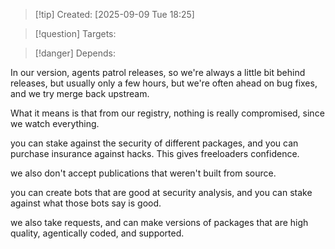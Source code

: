 
>[!tip] Created: [2025-09-09 Tue 18:25]

>[!question] Targets: 

>[!danger] Depends: 

In our version, agents patrol releases, so we're always a little bit behind releases, but usually only a few hours, but we're often ahead on bug fixes, and we try merge back upstream.

What it means is that from our registry, nothing is really compromised, since we watch everything.

you can stake against the security of different packages, and you can purchase insurance against hacks.  This gives freeloaders confidence.

we also don't accept publications that weren't built from source.

you can create bots that are good at security analysis, and you can stake against what those bots say is good.

we also take requests, and can make versions of packages that are high quality, agentically coded, and supported.
